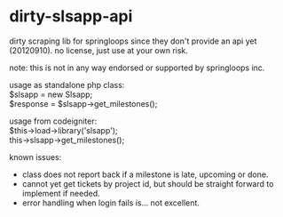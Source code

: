 dirty-slsapp-api
================

dirty scraping lib for springloops since they don't provide an api yet (20120910).
no license, just use at your own risk.

note: this is not in any way endorsed or supported by springloops inc.

usage as standalone php class:  
$slsapp = new Slsapp;  
$response = $slsapp->get_milestones();

usage from codeigniter:  
$this->load->library('slsapp');  
this->slsapp->get_milestones();

known issues:
- class does not report back if a milestone is late, upcoming or done.
- cannot yet get tickets by project id, but should be straight forward to implement if needed.
- error handling when login fails is... not excellent.

